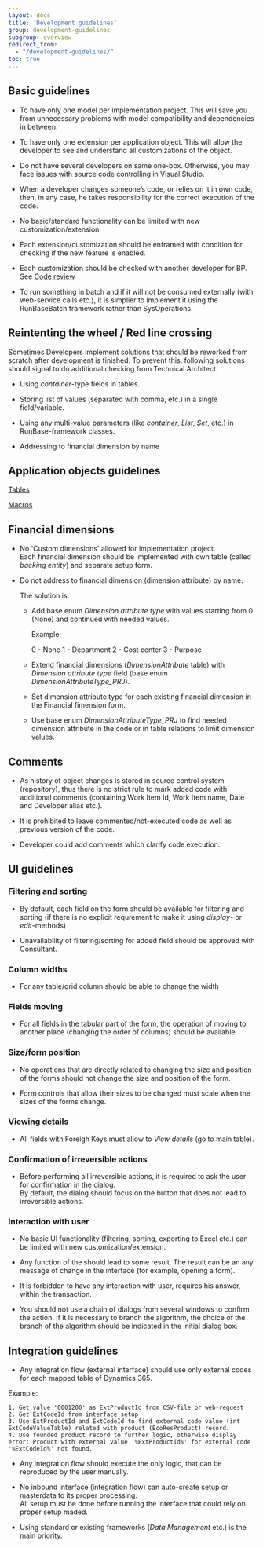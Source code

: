 ```yaml
---
layout: docs
title: 'Development guidelines'
group: development-guidelines
subgroup: overview
redirect_from:
  - "/development-guidelines/"
toc: true
---
```


## Basic guidelines

- To have only one model per implementation project. This will save you from unnecessary problems with model compatibility and dependencies in between.

- To have only one extension per application object. This will allow the developer to see and understand all customizations of the object.

- Do not have several developers on same one-box. Otherwise, you may face issues with source code controlling in Visual Studio.

- When a developer changes someone’s code, or relies on it in own code, then, in any case, he takes responsibility for the correct execution of the code.

- No basic/standard functionality can be limited with new customization/extension.

- Each extension/customization should be enframed with condition for checking if the new feature is enabled.

- Each customization should be checked with another developer for BP. See [Code review](/development-process/code-review/)

- To run something in batch and if it will not be consumed externally (with web-service calls etc.), it is simplier to implement it using the RunBaseBatch framework rather than SysOperations.

## Reintenting the wheel / Red line crossing

Sometimes Developers implement solutions that should be reworked from scratch after development is finished. To prevent this, following solutions should signal to do additional checking from Technical Architect.

- Using _container_-type fields in tables.

- Storing list of values (separated with comma, etc.) in a single field/variable.

- Using any multi-value parameters (like _container_, _List_, _Set_, etc.) in RunBase-framework classes.

- Addressing to financial dimension by name

## Application objects guidelines

[Tables](/development-guidelines/application-objects/tables/)

[Macros](/development-guidelines/application-objects/macros/)

## Financial dimensions

- No 'Custom dimensions' allowed for implementation project.<br/>Each financial dimension should be implemented with own table (called _backing entity_) and separate setup form.

- Do not address to financial dimension (dimension attribute) by name.
  
  The solution is:
  
  - Add base enum _Dimension attribute type_ with values starting from 0 (None) and continued with needed values.
  
    Example:
    
    0 - None
    1 - Department
    2 - Cost center
    3 - Purpose
    
  - Extend financial dimensions (_DimensionAttribute_ table) with _Dimension attribute type_ field (base enum _DimensionAttributeType_PRJ_).
  
  - Set dimension attribute type for each existing financial dimension in the Financial fimension form.
  
  - Use base enum _DimensionAttributeType_PRJ_ to find needed dimension attribute in the code or in table relations to limit dimension values.
  
## Comments

- As history of object changes is stored in source control system (repository), thus there is no strict rule to mark added code with additional comments (containing Work Item Id, Work Item name, Date and Developer alias etc.).

- It is prohibited to leave commented/not-executed code as well as previous version of the code.

- Developer could add comments which clarify code execution.
  
## UI guidelines

### Filtering and sorting

- By default, each field on the form should be available for filtering and sorting (if there is no explicit requrement to make it using _display_- or _edit_-methods)

- Unavailability of filtering/sorting for added field should be approved with Consultant.

### Column widths

- For any table/grid column should be able to change the width

### Fields moving

- For all fields in the tabular part of the form, the operation of moving to another place (changing the order of columns) should be available.

### Size/form position

- No operations that are directly related to changing the size and position of the forms should not change the size and position of the form.

- Form controls that allow their sizes to be changed must scale when the sizes of the forms change.

### Viewing details

- All fields with Foreigh Keys must allow to _View details_ (go to main table).

### Confirmation of irreversible actions

- Before performing all irreversible actions, it is required to ask the user for confirmation in the dialog.<br/>By default, the dialog should focus on the button that does not lead to irreversible actions.

### Interaction with user

- No basic UI functionality (filtering, sorting, exporting to Excel etc.) can be limited with new customization/extension.

- Any function of the should lead to some result. The result can be an any message of change in the interface (for example, opening a form). 

- It is forbidden to have any interaction with user, requires his answer, within the transaction.

- You should not use a chain of dialogs from several windows to confirm the action. If it is necessary to branch the algorithm, the choice of the branch of the algorithm should be indicated in the initial dialog box.


## Integration guidelines

- Any integration flow (external interface) should use only external codes for each mapped table of Dynamics 365.

Example:

```
1. Get value '0001200' as ExtProductId from CSV-file or web-request
2. Get ExtCodeId from interface setup
3. Use ExtProductId and ExtCodeId to find external code value (int ExtCodeValueTable) related with product (EcoResProduct) record.
4. Use founded product record to further logic, otherwise display error: Product with external value '%ExtProductId%' for external code '%ExtCodeId%' not found.
```

- Any integration flow should execute the only logic, that can be reproduced by the user manually.
 
- No inbound interface (integration flow) can auto-create setup or masterdata to its proper processing.<br/>All setup must be done before running the interface that could rely on proper setup maded.

- Using standard or existing frameworks (_Data Management_ etc.) is the main priority.
